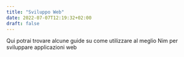 ```yaml
---
title: "Sviluppo Web"
date: 2022-07-07T12:19:32+02:00
draft: false
---
```


Qui potrai trovare alcune guide su come utilizzare al meglio Nim per sviluppare applicazioni web